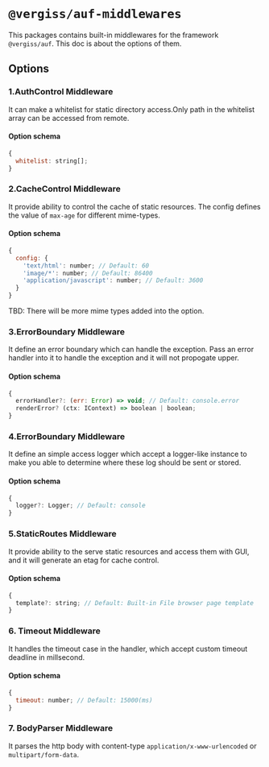 # `@vergiss/auf-middlewares`

This packages contains built-in middlewares for the framework `@vergiss/auf`. This doc is about the options of them.

## Options

### 1.AuthControl Middleware

It can make a whitelist for static directory access.Only path in the whitelist array can be accessed from remote.

#### Option schema

```js
{
  whitelist: string[];
}
```

### 2.CacheControl Middleware

It provide ability to control the cache of static resources. The config defines the value of `max-age` for different mime-types. 

#### Option schema

```js
{
  config: {
    'text/html': number; // Default: 60
    'image/*': number; // Default: 86400
    'application/javascript': number; // Default: 3600
  }
}
```
TBD: There will be more mime types added into the option.

### 3.ErrorBoundary Middleware

It define an error boundary which can handle the exception. Pass an error handler into it to handle the exception and it will not propogate upper.

#### Option schema

```js
{
  errorHandler?: (err: Error) => void; // Default: console.error
  renderError? (ctx: IContext) => boolean | boolean;
}
```

### 4.ErrorBoundary Middleware

It define an simple access logger which accept a logger-like instance to make you able to determine where these log should be sent or stored.

#### Option schema
```js
{
  logger?: Logger; // Default: console
}
```

### 5.StaticRoutes Middleware

It provide ability to the serve static resources and access them with GUI, and it will generate an etag for cache control.

#### Option schema
```js
{
  template?: string; // Default: Built-in File browser page template
}
```

### 6. Timeout Middleware

It handles the timeout case in the handler, which accept custom timeout deadline in millsecond.

#### Option schema
```js
{
  timeout: number; // Default: 15000(ms)
}
```

### 7. BodyParser Middleware

It parses the http body with content-type `application/x-www-urlencoded` or `multipart/form-data`.